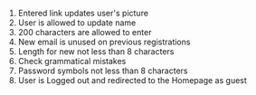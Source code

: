 1. Entered link updates user's picture
2. User is allowed to update name
3. 200 characters are allowed to enter
4. New email is unused on previous registrations
5. Length for new not less than 8 characters
6. Check grammatical mistakes
7. Password symbols not less than 8 characters
8. User is Logged out and redirected to the Homepage as guest
